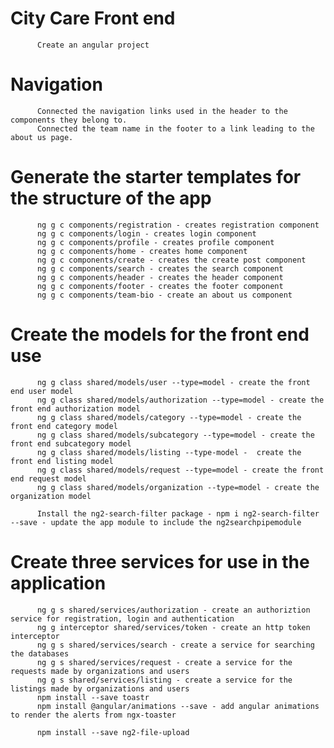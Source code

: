 # City Care Front end
          Create an angular project
                    

# Navigation        
          Connected the navigation links used in the header to the components they belong to.
          Connected the team name in the footer to a link leading to the about us page. 


# Generate the starter templates for the structure of the app


          ng g c components/registration - creates registration component
          ng g c components/login - creates login component
          ng g c components/profile - creates profile component
          ng g c components/home - creates home component
          ng g c components/create - creates the create post component
          ng g c components/search - creates the search component
          ng g c components/header - creates the header component
          ng g c components/footer - creates the footer component
          ng g c components/team-bio - create an about us component

# Create the models for the front end use

          ng g class shared/models/user --type=model - create the front end user model
          ng g class shared/models/authorization --type=model - create the front end authorization model
          ng g class shared/models/category --type=model - create the front end category model
          ng g class shared/models/subcategory --type=model - create the front end subcategory model
          ng g class shared/models/listing --type-model -  create the front end listing model
          ng g class shared/models/request --type=model - create the front end request model
          ng g class shared/models/organization --type=model - create the organization model

          Install the ng2-search-filter package - npm i ng2-search-filter --save - update the app module to include the ng2searchpipemodule

# Create three services for use in the application
          ng g s shared/services/authorization - create an authoriztion service for registration, login and authentication
          ng g interceptor shared/services/token - create an http token interceptor
          ng g s shared/services/search - create a service for searching the databases
          ng g s shared/services/request - create a service for the requests made by organizations and users
          ng g s shared/services/listing - create a service for the listings made by organizations and users
          npm install --save toastr
          npm install @angular/animations --save - add angular animations to render the alerts from ngx-toaster

          npm install --save ng2-file-upload
                    


